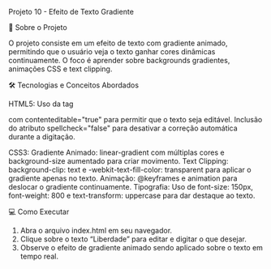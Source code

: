  Projeto 10 - Efeito de Texto Gradiente

🚀 Sobre o Projeto

O projeto consiste em um efeito de texto com gradiente animado, permitindo que o usuário veja o texto ganhar cores dinâmicas continuamente. O foco é aprender sobre backgrounds gradientes, animações CSS e text clipping.

🛠️ Tecnologias e Conceitos Abordados

HTML5:
Uso da tag <div> com contenteditable="true" para permitir que o texto seja editável.
Inclusão do atributo spellcheck="false" para desativar a correção automática durante a digitação.

CSS3:
Gradiente Animado: linear-gradient com múltiplas cores e background-size aumentado para criar movimento.
Text Clipping: background-clip: text e -webkit-text-fill-color: transparent para aplicar o gradiente apenas no texto.
Animação: @keyframes e animation para deslocar o gradiente continuamente.
Tipografia: Uso de font-size: 150px, font-weight: 800 e text-transform: uppercase para dar destaque ao texto.

💻 Como Executar

1. Abra o arquivo index.html em seu navegador.
2. Clique sobre o texto “Liberdade” para editar e digitar o que desejar.
3. Observe o efeito de gradiente animado sendo aplicado sobre o texto em tempo real.
